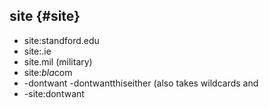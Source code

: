 ## site {#site}

*   site:standford.edu
*   site:.ie
*   site.mil (military)
*   site:*bla*com
*   -dontwant -dontwantthiseither (also takes wildcards and
*   -site:dontwant